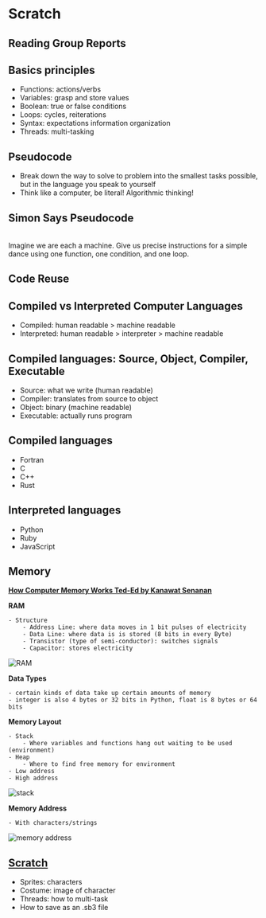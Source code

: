 # Scratch

## Reading Group Reports

## Basics principles
- Functions: actions/verbs
- Variables: grasp and store values
- Boolean: true or false conditions
- Loops: cycles, reiterations
- Syntax: expectations information organization
- Threads: multi-tasking

## Pseudocode
- Break down the way to solve to problem into the smallest tasks possible, but in the language you speak to yourself
- Think like a computer, be literal! Algorithmic thinking!

## Simon Says Pseudocode
<br>Imagine we are each a machine. Give us precise instructions for a simple dance using one function, one condition, and one loop.</br>

## Code Reuse

## Compiled vs Interpreted Computer Languages
- Compiled: human readable > machine readable
- Interpreted: human readable > interpreter > machine readable

## Compiled languages: Source, Object, Compiler, Executable
- Source: what we write (human readable)
- Compiler: translates from source to object
- Object: binary (machine readable)
- Executable: actually runs program

## Compiled languages
- Fortran
- C
- C++
- Rust

## Interpreted languages
- Python
- Ruby
- JavaScript

## Memory

**[How Computer Memory Works Ted-Ed by Kanawat Senanan](https://www.youtube.com/watch?v=p3q5zWCw8J4)**

**RAM**

	- Structure
		- Address Line: where data moves in 1 bit pulses of electricity
		- Data Line: where data is is stored (8 bits in every Byte)
		- Transistor (type of semi-conductor): switches signals
		- Capacitor: stores electricity

![RAM](RAM.png)

**Data Types**

	- certain kinds of data take up certain amounts of memory
	- integer is also 4 bytes or 32 bits in Python, float is 8 bytes or 64 bits


**Memory Layout**

	- Stack
		- Where variables and functions hang out waiting to be used (environment)
	- Heap
		- Where to find free memory for environment
	- Low address
	- High address

![stack](stack.png)

**Memory Address**

	- With characters/strings

![memory address](indices.png)

## [Scratch](https://scratch.mit.edu/)
- Sprites: characters
- Costume: image of character
- Threads: how to multi-task
- How to save as an .sb3 file
